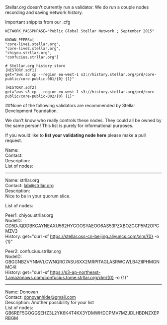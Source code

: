Stellar.org doesn't currently run a validator. We do run a couple nodes recording and saving network history.

Important snippits from our .cfg
```
NETWORK_PASSPHRASE="Public Global Stellar Network ; September 2015"

KNOWN_PEERS=[
"core-live1.stellar.org",
"core-live2.stellar.org",
"chiyou.strllar.org",
"confucius.strllar.org"]

# Stellar.org history store
[HISTORY.sdf1]
get="aws s3 cp --region eu-west-1 s3://history.stellar.org/prd/core-public/core-public-001/{0} {1}"

[HISTORY.sdf2]
get="aws s3 cp --region eu-west-1 s3://history.stellar.org/prd/core-public/core-public-002/{0} {1}"
```

##None of the following validators are recommended by Stellar Development Foundation.

We don't know who really controls these nodes. They could all be owned by the same person! This list is purely for informational purposes. 

If you would like to **list your validating node here** please make a pull request.

 Name:<br>
 Contact:<br>
 Description:<br>
 List of nodes:<br>

------
 Name: strllar.org<br>
 Contact: lab@strllar.org<br>
 Description:<br>
 Nice to be in your quorum slice.

 List of nodes:<br>
 
 Peer1: chiyou.strllar.org<br>
 NodeID: GD5DJQDDBKGAYNEAXU562HYGOOSYAEOO6AS53PZXBOZGCP5M2OPGMZV3<br>
 History: get="curl -sf https://stellar.oss-cn-beijing.aliyuncs.com/xlm/{0} -o {1}"

 Peer2: confucius.strllar.org <br>
 NodeID: GBGGNBZVYNMVLCWNQRO7ASU6XX2MRPITAGLASRWOWLB4ZIIPHMGNMC4I<br>
 History: get="curl -sf https://s3-ap-northeast-1.amazonaws.com/confucius.tome.strllar.org/xlm/{0} -o {1}"

------
 Name: Donovan<br>
 Contact: donovanhide@gmail.com<br>
 Description: Another possibility for your list<br>
 List of nodes:<br>
 GB6REF5GOGGSEHZ3L2YK6K4T4KX3YDMWHDCPMV7MZJDLHBDNZXEPRBGM
